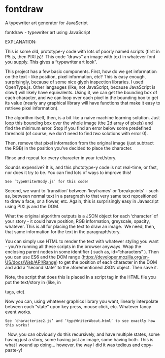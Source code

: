 # fontdraw
A typewriter art generator for JavaScript

fontdraw - typewriter art using JavaScript 

EXPLANATION:

This is some old, prototype-y code with lots of poorly named scripts (first in P5.js, then PIXI.js)! 
This code “draws” an image with text in whatever font you supply. This gives a “typewriter art look”.

This project has a few basic components. First, how do we get information on the text - like position, pixel information, etc? This is easy enough, surprisingly, because of some nice glyph inspection libraries. I used OpenType.js. Other langauges (like, not JavaScript, because JavaScript is slow!) will likely have equivalents. Using it, we can get the bounding box of each character, and we can loop over each pixel in the bounding box to get its value (nearly any graphical library will have functions that make it easy to retrieve pixel information).

The algorithm itself, then, is a bit like a naive machine learning solution. Just loop this bounding box over the whole image (the 2d array of pixels) and find the minimum error. Stop if you find an error below some predefined threshold (of course, we don’t need to find *two* solutions with error 0).

Then, remove that pixel information from the original image (just subtract the RGB) in the position you’ve decided to place the character. 

Rinse and repeat for every character in your text/story. 

Sounds expensive? It is, and this phototype-y code is not real-time, or fast, nor does it try to be. You can find lots of ways to improve this! 

	See ‘typeWriterBody.js’ for this code!

Second, we want to ‘transition’ between ‘keyframes’ or ‘breakpoints’ - such as, between normal text in a paragraph to that very same text repositioned to draw a face, or a flower, etc. Again, this is surprisingly easy in Javascript using PIXI.js and the DOM.

What the original algorithm outputs is a JSON object for each ‘character’ of your story - it could have position, RGB information, greyscale, opacity, whatever. This is all for placing the text to draw an image.
 We need, then, that same information for the text in the paragraph/story. 

You can simply use HTML to render the text with whatever styling you want - you’re running all these scripts in the browser anyways. Wrap the enclosing parent nodes in some identifier ( such as, id=“characters” ). Then you can use ES6 and the DOM range (https://developer.mozilla.org/en-US/docs/Web/API/Range) to get the position of each character in the DOM and add a “second state” to the aforementioned JSON object. Then save it.

Note, the script that does this is placed In a script tag in the HTML file you put the text/story in (like, in <p> tags, etc).  

Now you can, using whatever graphics library you want, linearly interpolate between each “state” upon key press, mouse click, etc. Whatever fancy event works. 

	See ‘characterize2.js’ and ‘typeWriterAbout.html’ to see exactly how this works!
 
Now, you can obviously do this recursively, and have multiple states, some having just a story, some having just an image, some having both. This is what I wound up doing… however, the way I did it was tedious and copy-paste-y!
